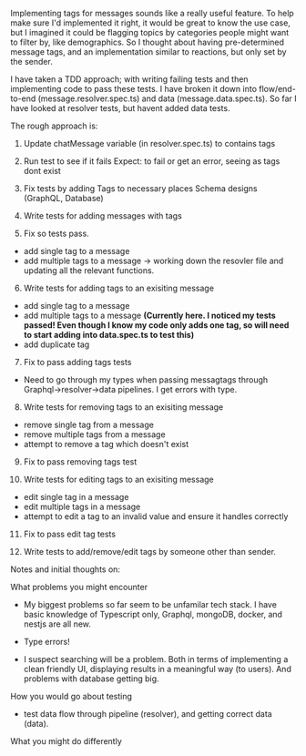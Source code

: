 Implementing tags for messages sounds like a really useful feature. To help make sure I'd implemented it right, it would be great to know the use case, but I imagined it could be flagging topics by categories people might want to filter by, like demographics. So I thought about having pre-determined message tags, and an implementation similar to reactions, but only set by the sender.

I have taken a TDD approach; with writing failing tests and then implementing code to pass these tests. I have broken it down into flow/end-to-end (message.resolver.spec.ts) and data (message.data.spec.ts). So far I have looked at resolver tests, but havent added data tests.

The rough approach is:

1. Update chatMessage variable (in resolver.spec.ts) to contains tags

2. Run test to see if it fails
   Expect: to fail or get an error, seeing as tags dont exist

3. Fix tests by adding Tags to necessary places
   Schema designs (GraphQL, Database)

4. Write tests for adding messages with tags

5. Fix so tests pass.

- add single tag to a message
- add multiple tags to a message
  -> working down the resovler file and updating all the relevant functions.

6. Write tests for adding tags to an exisiting message

- add single tag to a message
- add multiple tags to a message **(Currently here. I noticed my tests passed! Even though I know my code only adds one tag, so will need to start adding into data.spec.ts to test this)**
- add duplicate tag

7. Fix to pass adding tags tests

- Need to go through my types when passing messagtags through Graphql->resolver->data pipelines. I get errors with type.

8. Write tests for removing tags to an exisiting message

- remove single tag from a message
- remove multiple tags from a message
- attempt to remove a tag which doesn't exist

9. Fix to pass removing tags test

10. Write tests for editing tags to an exisiting message

- edit single tag in a message
- edit multiple tags in a message
- attempt to edit a tag to an invalid value and ensure it handles correctly

11. Fix to pass edit tag tests

12. Write tests to add/remove/edit tags by someone other than sender.

Notes and initial thoughts on:

What problems you might encounter

- My biggest problems so far seem to be unfamilar tech stack. I have basic knowledge of Typescript only, Graphql, mongoDB, docker, and nestjs are all new.

- Type errors!

- I suspect searching will be a problem. Both in terms of implementing a clean friendly UI, displaying results in a meaningful way (to users). And problems with database getting big.

How you would go about testing

- test data flow through pipeline (resolver), and getting correct data (data).

What you might do differently
